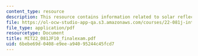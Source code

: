 ```yaml
---
content_type: resource
description: This resource contains information related to solar reflector array.
file: https://ol-ocw-studio-app-qa.s3.amazonaws.com/courses/22-081j-introduction-to-sustainable-energy-fall-2010/6bebe69d0408e9eea94095244c45fcd7_MIT22_081JF10_finalexam.pdf
file_type: application/pdf
resourcetype: Document
title: MIT22_081JF10_finalexam.pdf
uid: 6bebe69d-0408-e9ee-a940-95244c45fcd7
---
```

